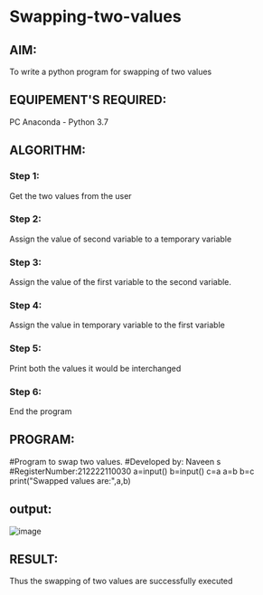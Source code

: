 # Swapping-two-values
## AIM:
To write a python program for swapping of two values
## EQUIPEMENT'S REQUIRED: 
PC
Anaconda - Python 3.7
## ALGORITHM: 
### Step 1:
Get the two values from the user
### Step 2: 
Assign the value of second variable to a temporary variable 
### Step 3: 
Assign the value of the first variable to the second variable.
### Step 4:  
Assign the value in temporary variable to the first variable
### Step 5: 
Print both the values it would be interchanged
### Step 6: 
End the program
## PROGRAM:
#Program to swap two values.
#Developed by: Naveen s
#RegisterNumber:212222110030
a=input()
b=input()
c=a
a=b
b=c
print("Swapped values are:",a,b)


## output:
![image](https://github.com/NaveenSivamalai/Swapping-two-values/assets/123792574/4c64f6ec-1de1-4ea5-b7c4-35c4ff5bc808)

## RESULT:
Thus the swapping of two values are successfully executed


